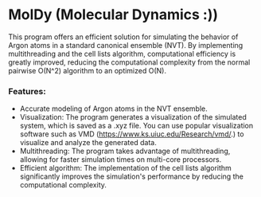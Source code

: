 # MolDy (Molecular Dynamics :))

This program offers an efficient solution for simulating the behavior of Argon atoms in a standard canonical ensemble (NVT). By implementing multithreading and the cell lists algorithm, computational efficiency is greatly improved, reducing the computational complexity from the normal pairwise O(N^2) algorithm to an optimized O(N).

### Features:
- Accurate modeling of Argon atoms in the NVT ensemble.
- Visualization: The program generates a visualization of the simulated system, which is saved as a .xyz file. You can use popular visualization software such as VMD (https://www.ks.uiuc.edu/Research/vmd/.) to visualize and analyze the generated data.
- Multithreading: The program takes advantage of multithreading, allowing for faster simulation times on multi-core processors.
- Efficient algorithm: The implementation of the cell lists algorithm significantly improves the simulation's performance by reducing the computational complexity.
